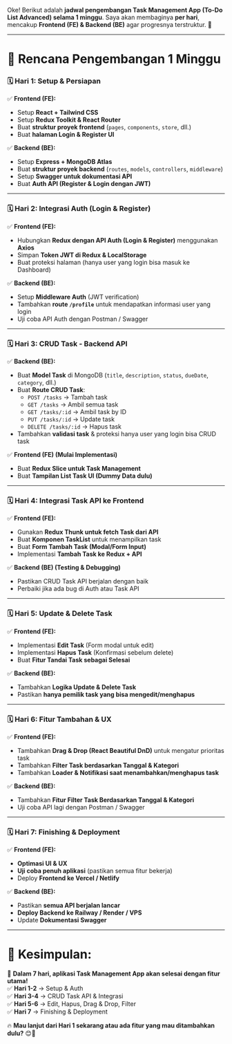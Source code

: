 Oke! Berikut adalah **jadwal pengembangan Task Management App (To-Do List Advanced) selama 1 minggu**. Saya akan membaginya **per hari**, mencakup **Frontend (FE) & Backend (BE)** agar progresnya terstruktur. 🚀  

---

# **📌 Rencana Pengembangan 1 Minggu**
### **🗓 Hari 1: Setup & Persiapan**
✅ **Frontend (FE):**  
- Setup **React + Tailwind CSS**  
- Setup **Redux Toolkit & React Router**  
- Buat **struktur proyek frontend** (`pages`, `components`, `store`, dll.)  
- Buat **halaman Login & Register UI**  

✅ **Backend (BE):**  
- Setup **Express + MongoDB Atlas**  
- Buat **struktur proyek backend** (`routes`, `models`, `controllers`, `middleware`)  
- Setup **Swagger untuk dokumentasi API**  
- Buat **Auth API (Register & Login dengan JWT)**  

---

### **🗓 Hari 2: Integrasi Auth (Login & Register)**
✅ **Frontend (FE):**  
- Hubungkan **Redux dengan API Auth (Login & Register)** menggunakan **Axios**  
- Simpan **Token JWT di Redux & LocalStorage**  
- Buat proteksi halaman (hanya user yang login bisa masuk ke Dashboard)  

✅ **Backend (BE):**  
- Setup **Middleware Auth** (JWT verification)  
- Tambahkan **route `/profile`** untuk mendapatkan informasi user yang login  
- Uji coba API Auth dengan Postman / Swagger  

---

### **🗓 Hari 3: CRUD Task - Backend API**
✅ **Backend (BE):**  
- Buat **Model Task** di MongoDB (`title`, `description`, `status`, `dueDate`, `category`, dll.)  
- Buat **Route CRUD Task**:  
  - `POST /tasks` → Tambah task  
  - `GET /tasks` → Ambil semua task  
  - `GET /tasks/:id` → Ambil task by ID  
  - `PUT /tasks/:id` → Update task  
  - `DELETE /tasks/:id` → Hapus task  
- Tambahkan **validasi task** & proteksi hanya user yang login bisa CRUD task  

✅ **Frontend (FE) (Mulai Implementasi)**  
- Buat **Redux Slice untuk Task Management**  
- Buat **Tampilan List Task UI (Dummy Data dulu)**  

---

### **🗓 Hari 4: Integrasi Task API ke Frontend**
✅ **Frontend (FE):**  
- Gunakan **Redux Thunk untuk fetch Task dari API**  
- Buat **Komponen TaskList** untuk menampilkan task  
- Buat **Form Tambah Task (Modal/Form Input)**  
- Implementasi **Tambah Task ke Redux + API**  

✅ **Backend (BE) (Testing & Debugging)**  
- Pastikan CRUD Task API berjalan dengan baik  
- Perbaiki jika ada bug di Auth atau Task API  

---

### **🗓 Hari 5: Update & Delete Task**
✅ **Frontend (FE):**  
- Implementasi **Edit Task** (Form modal untuk edit)  
- Implementasi **Hapus Task** (Konfirmasi sebelum delete)  
- Buat **Fitur Tandai Task sebagai Selesai**  

✅ **Backend (BE):**  
- Tambahkan **Logika Update & Delete Task**  
- Pastikan **hanya pemilik task yang bisa mengedit/menghapus**  

---

### **🗓 Hari 6: Fitur Tambahan & UX**
✅ **Frontend (FE):**  
- Tambahkan **Drag & Drop (React Beautiful DnD)** untuk mengatur prioritas task  
- Tambahkan **Filter Task berdasarkan Tanggal & Kategori**  
- Tambahkan **Loader & Notifikasi saat menambahkan/menghapus task**  

✅ **Backend (BE):**  
- Tambahkan **Fitur Filter Task Berdasarkan Tanggal & Kategori**  
- Uji coba API lagi dengan Postman / Swagger  

---

### **🗓 Hari 7: Finishing & Deployment**
✅ **Frontend (FE):**  
- **Optimasi UI & UX**  
- **Uji coba penuh aplikasi** (pastikan semua fitur bekerja)  
- Deploy **Frontend ke Vercel / Netlify**  

✅ **Backend (BE):**  
- Pastikan **semua API berjalan lancar**  
- **Deploy Backend ke Railway / Render / VPS**  
- Update **Dokumentasi Swagger**  

---

# **🎯 Kesimpulan:**
📌 **Dalam 7 hari, aplikasi Task Management App akan selesai dengan fitur utama!**  
✅ **Hari 1-2** → Setup & Auth  
✅ **Hari 3-4** → CRUD Task API & Integrasi  
✅ **Hari 5-6** → Edit, Hapus, Drag & Drop, Filter  
✅ **Hari 7** → Finishing & Deployment  

🔥 **Mau lanjut dari Hari 1 sekarang atau ada fitur yang mau ditambahkan dulu?** 😊🚀